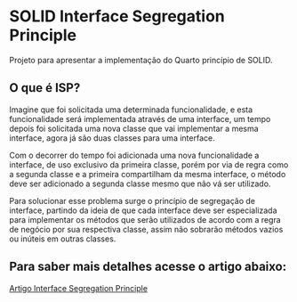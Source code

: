 # SOLID Interface Segregation Principle
Projeto para apresentar a implementação do Quarto princípio de SOLID.

## O que é ISP?
Imagine que foi solicitada uma determinada funcionalidade, e esta funcionalidade será implementada através de uma interface, um tempo depois foi solicitada uma nova classe que vai implementar a mesma interface, agora já são duas classes para uma interface.

Com o decorrer do tempo foi adicionada uma nova funcionalidade a interface, de uso exclusivo da primeira classe, porém por via de regra como a segunda classe e a primeira compartilham da mesma interface, o método deve ser adicionado a segunda classe mesmo que não vá ser utilizado.

Para solucionar esse problema surge o princípio de segregação de interface, partindo da ideia de que cada interface deve ser especializada para implementar os métodos que serão utilizados de acordo com a regra de negócio por sua respectiva classe, assim não sobrarão métodos vazios ou inúteis em outras classes.

## Para saber mais detalhes acesse o artigo abaixo:
[Artigo Interface Segregation Principle](https://medium.com/@JoaoVictorCarneiroAureliano/interface-segregation-principle-isp-e001d601949c)
